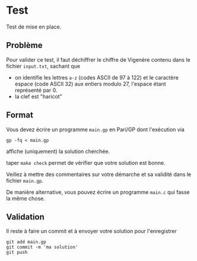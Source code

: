# Test

Test de mise en place.

## Problème

Pour valider ce test, il faut déchiffrer le chiffre de Vigenère contenu
dans le fichier `input.txt`, sachant que
- on identifie les lettres `a-z` (codes ASCII de 97 à 122) et le
caractère espace (code ASCII 32) aux entiers modulo 27, l'espace étant
représenté par 0.
- la clef est "haricot"


## Format

Vous devez écrire un programme `main.gp` en Pari/GP dont l'exécution via
```
gp -fq < main.gp
```
affiche (uniquement) la solution cherchée.

taper `make check` permet de vérifier que votre solution est bonne.

Veillez à mettre des commentaires sur votre démarche et sa validité
dans le fichier ``main.gp``.

De manière alternative, vous pouvez écrire un programme `main.c` qui
fasse la même chose.

## Validation

Il reste à faire un commit et à envoyer votre solution pour l'enregistrer
```
git add main.gp
git commit -m 'ma solution'
git push
```

